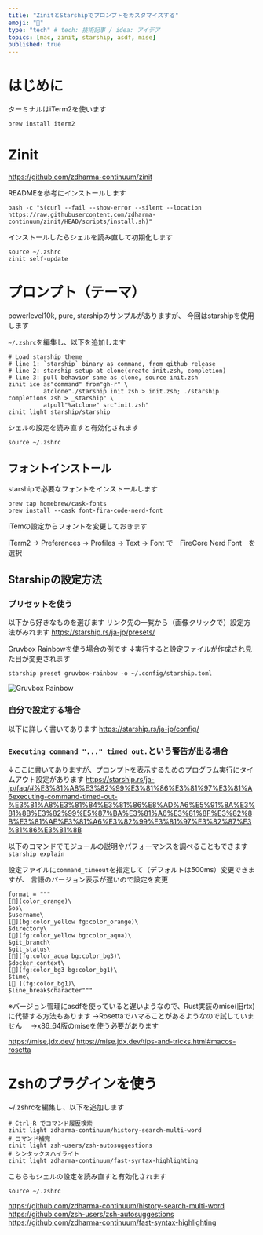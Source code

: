 ```yaml
---
title: "ZinitとStarshipでプロンプトをカスタマイズする"
emoji: "👋"
type: "tech" # tech: 技術記事 / idea: アイデア
topics: [mac, zinit, starship, asdf, mise]
published: true
---
```


# はじめに

ターミナルはiTerm2を使います

```
brew install iterm2
```

# Zinit

https://github.com/zdharma-continuum/zinit

READMEを参考にインストールします
```
bash -c "$(curl --fail --show-error --silent --location https://raw.githubusercontent.com/zdharma-continuum/zinit/HEAD/scripts/install.sh)"
```

インストールしたらシェルを読み直して初期化します
```
source ~/.zshrc
zinit self-update
```

# プロンプト（テーマ）

powerlevel10k, pure, starshipのサンプルがありますが、
今回はstarshipを使用します

`~/.zshrc`を編集し、以下を追加します
```
# Load starship theme
# line 1: `starship` binary as command, from github release
# line 2: starship setup at clone(create init.zsh, completion)
# line 3: pull behavior same as clone, source init.zsh
zinit ice as"command" from"gh-r" \
          atclone"./starship init zsh > init.zsh; ./starship completions zsh > _starship" \
          atpull"%atclone" src"init.zsh"
zinit light starship/starship
```
シェルの設定を読み直すと有効化されます
```
source ~/.zshrc
```

## フォントインストール

starshipで必要なフォントをインストールします
```
brew tap homebrew/cask-fonts
brew install --cask font-fira-code-nerd-font
```

iTemの設定からフォントを変更しておきます

iTerm2 -> Preferences -> Profiles -> Text -> Font
で　FireCore Nerd Font　を選択

## Starshipの設定方法

### プリセットを使う

以下から好きなものを選びます
リンク先の一覧から（画像クリックで）設定方法がみれます
https://starship.rs/ja-jp/presets/

Gruvbox Rainbowを使う場合の例です
↓実行すると設定ファイルが作成され見た目が変更されます
```
starship preset gruvbox-rainbow -o ~/.config/starship.toml
```

![Gruvbox Rainbow](https://starship.rs/presets/img/gruvbox-rainbow.png)

### 自分で設定する場合

以下に詳しく書いてあります
https://starship.rs/ja-jp/config/

### `Executing command "..." timed out.`という警告が出る場合

↓ここに書いてありますが、プロンプトを表示するためのプログラム実行にタイムアウト設定があります
https://starship.rs/ja-jp/faq/#%E3%81%A8%E3%82%99%E3%81%86%E3%81%97%E3%81%A6executing-command-timed-out-%E3%81%A8%E3%81%84%E3%81%86%E8%AD%A6%E5%91%8A%E3%81%8B%E3%82%99%E5%87%BA%E3%81%A6%E3%81%8F%E3%82%8B%E3%81%AE%E3%81%A6%E3%82%99%E3%81%97%E3%82%87%E3%81%86%E3%81%8B

以下のコマンドでモジュールの説明やパフォーマンスを調べることもできます
`starship explain`

設定ファイルに`command_timeout`を指定して（デフォルトは500ms）変更できますが、
言語のバージョン表示が遅いので設定を変更

```
format = """
[](color_orange)\
$os\
$username\
[](bg:color_yellow fg:color_orange)\
$directory\
[](fg:color_yellow bg:color_aqua)\
$git_branch\
$git_status\
[](fg:color_aqua bg:color_bg3)\
$docker_context\
[](fg:color_bg3 bg:color_bg1)\
$time\
[ ](fg:color_bg1)\
$line_break$character"""
```

※バージョン管理にasdfを使っていると遅いようなので、Rust実装のmise(旧rtx)に代替する方法もあります
→Rosettaでハマることがあるようなので試していません
　→x86_64版のmiseを使う必要があります

https://mise.jdx.dev/
https://mise.jdx.dev/tips-and-tricks.html#macos-rosetta

# Zshのプラグインを使う

~/.zshrcを編集し、以下を追加します
```
# Ctrl-R でコマンド履歴検索
zinit light zdharma-continuum/history-search-multi-word
# コマンド補完
zinit light zsh-users/zsh-autosuggestions
# シンタックスハイライト
zinit light zdharma-continuum/fast-syntax-highlighting
```
こちらもシェルの設定を読み直すと有効化されます
```
source ~/.zshrc
```
https://github.com/zdharma-continuum/history-search-multi-word
https://github.com/zsh-users/zsh-autosuggestions
https://github.com/zdharma-continuum/fast-syntax-highlighting
